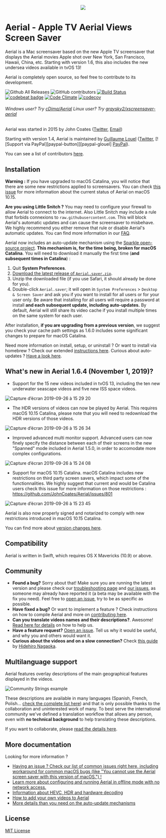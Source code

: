 <p align="center">
  <img src="https://cloud.githubusercontent.com/assets/499192/10754100/c0e1cc4c-7c95-11e5-9d3b-842d3acc2fd5.gif">
</p>

# Aerial - Apple TV Aerial Views Screen Saver

Aerial is a Mac screensaver based on the new Apple TV screensaver that displays the Aerial movies Apple shot over New York, San Francisco, Hawaii, China, etc. Starting with version 1.6, this also includes the new undersea videos available in tvOS 13!

Aerial is completely open source, so feel free to contribute to its development.

![Github All Releases](https://img.shields.io/github/downloads/johncoates/aerial/total.svg?maxAge=86400)
![GitHub contributors](https://img.shields.io/github/contributors/johncoates/aerial.svg?maxAge=2592000)
[![Build Status](https://travis-ci.org/JohnCoates/Aerial.svg?branch=master)](https://travis-ci.org/JohnCoates/Aerial)
[![codebeat badge](https://codebeat.co/badges/cefd1672-5501-4b79-8d08-c2121cdbc9ed)](https://codebeat.co/projects/github-com-johncoates-aerial-e1c8873e-7a9f-4c74-9e50-0380add2478a)
[![Code Climate](https://codeclimate.com/github/JohnCoates/Aerial/badges/gpa.svg)](https://codeclimate.com/github/JohnCoates/Aerial)
[![codecov](https://codecov.io/gh/JohnCoates/Aerial/branch/master/graph/badge.svg)](https://codecov.io/gh/JohnCoates/Aerial)

###### Windows user? Try [cDima/Aerial](https://github.com/cDima/Aerial/) Linux user? Try [graysky2/xscreensaver-aerial](https://github.com/graysky2/xscreensaver-aerial/)

Aerial was started in 2015 by John Coates ([Twitter](https://twitter.com/JohnCoatesDev), [Email](mailto:john@johncoates.me))

Starting with version 1.4, Aerial is maintained by [Guillaume Louel](https://github.com/glouel) ([Twitter](https://twitter.com/C_Wiz), [![Support via PayPal][paypal-button]][paypal-glouel] [PayPal](https://paypal.me/glouel?locale.x=fr_FR)).

You can see a list of contributors [here](https://github.com/JohnCoates/Aerial/graphs/contributors).

## Installation

**Warning :** If you have upgraded to macOS Catalina, you will notice that there are some new restrictions applied to screensavers. You can check [this issue](https://github.com/JohnCoates/Aerial/issues/801) for more information about the current status of Aerial on macOS 10.15.  

**Are you using Little Snitch ?** You may need to configure your firewall to allow Aerial to connect to the internet. Also Little Snitch may include a rule that forbids connexions to `raw.githubusercontent.com`. This will block Aerial's automatic updates and can cause the screensaver to misbehave. We highly recommend you either remove that rule or disable Aerial's automatic updates. You can find more information in our [FAQ](https://github.com/JohnCoates/Aerial/blob/master/Documentation/Troubleshooting.md).

Aerial now includes an auto-update mechanism using the [Sparkle open-source project](https://github.com/sparkle-project/Sparkle). **This mechanism is, for the time being, broken for macOS Catalina**. You will need to download it manually the first time (**and subsequent times in Catalina**) :

1. Quit **System Preferences**.
2. [Download the latest release of `Aerial.saver.zip`](https://github.com/JohnCoates/Aerial/releases/latest). 
3. Unzip the downloaded file (if you use Safari, it should already be done for you).
4. Double-click `Aerial.saver`; it will open in `System Preferences` > `Desktop & Screen Saver` and ask you if you want to install for all users or for your user only. Be aware that installing for all users will require a password at install **and each subsequent update, including auto-updates.** By default, Aerial will still share its video cache if you install multiple times on the same system for each user.

After installation, **if you are upgrading from a previous version**, we suggest you check your cache path settings as 1.6.0 includes some significant changes to prepare for macOS Catalina. 

Need more information on install, setup, or uninstall ? Or want to install via homebrew ? Check our extended [instructions here](Documentation/Installation.md). Curious about auto-updates ? [Have a look here](Documentation/AutoUpdates.md).

## What's new in Aerial 1.6.4 (November 1, 2019)?

- Support for the 15 new videos included in tvOS 13, including the ten new underwater seascape videos and five new ISS space videos. 

![Capture d’écran 2019-09-26 à 15 29 20](https://user-images.githubusercontent.com/37544189/65692345-a9224600-e072-11e9-8c60-b0e0e546ad31.jpg)

- The HDR versions of videos can now be played by Aerial. This requires macOS 10.15 Catalina, please note that you will need to redownload the HDR versions of those videos. 

![Capture d’écran 2019-09-26 à 15 26 34](https://user-images.githubusercontent.com/37544189/65692344-a889af80-e072-11e9-8eac-361ba1f5d980.jpg)

- Improved advanced multi monitor support. Advanced users can now finely specify the distance between each of their screens in the new "Spanned" mode included in Aerial 1.5.0, in order to accomodate more complex configurations.

![Capture d’écran 2019-09-26 à 15 24 08](https://user-images.githubusercontent.com/37544189/65692342-a889af80-e072-11e9-81ad-de70c7b2f0a1.jpg)

- Support for macOS 10.15 Catalina. macOS Catalina includes new restrictions on third party screen savers, which impact some of the functionnalities. We highly suggest that current and would be Catalina users check this issue for more information on those restrictions : https://github.com/JohnCoates/Aerial/issues/801

![Capture d’écran 2019-09-26 à 15 23 45](https://user-images.githubusercontent.com/37544189/65692340-a889af80-e072-11e9-8109-cdcd8f55fe86.jpg)

Aerial is also now properly signed and notarized to comply with new restrictions introduced in macOS 10.15 Catalina. 

You can find more about [version changes here](Documentation/ChangeLog.md).

## Compatibility

Aerial is written in Swift, which requires OS X Mavericks (10.9) or above.  

## Community

- **Found a bug?** Sorry about that! Make sure you are running the latest version and please check our [troubleshooting page](Documentation/Troubleshooting.md) and [our issues](https://github.com/JohnCoates/Aerial/issues), as someone may already have reported it (a beta may be available with the fix you need). Feel free to [open an issue](https://github.com/JohnCoates/Aerial/issues/new), try to be as specific as possible.
- **Have fixed a bug?** Or want to implement a feature ? Check instructions on how to compile Aerial and more on [contributing here](Documentation/Contribute.md).
- **Can you translate videos names and their descriptions?**. Awesome! [Read here for details](Resources/Community/Readme.md) on how to help us.
- **Have a feature request?** [Open an issue](https://github.com/JohnCoates/Aerial/issues/new). Tell us why it would be useful, and why you and others would want it.
- **Curious about the videos and on a slow connection?** Check [this guide](https://paper.dropbox.com/doc/Aerial-macOS-screen-saver-list-with-version-1.4.6-HvOeL0gNhLpqpIFgmLHaS) by [Hidehiro Nagaoka](https://github.com/hidehiro98).

## Multilanguage support

Aerial features overlay descriptions of the main geographical features displayed in the videos.

![Community Strings example](https://user-images.githubusercontent.com/4295/52958947-75bd6180-3395-11e9-947f-3c77d9f41928.jpg)

These descriptions are available in many languages (Spanish, French, Polish… [check the complete list here](Resources/Community/Readme.md)) and that is only possible thanks to the collaboration and uninterested work of many. To best serve the international community we've defined a translation workflow that allows any person, even with **no technical background** to help translating these descriptions.

If you want to collaborate, please [read the details here](Resources/Community/Readme.md).

## More documentation

Looking for more information ?

- [Having an issue ? Check our list of common issues right here, including workaround for common macOS bugs (like "You cannot use the Aerial screen saver with this version of macOS.") !](Documentation/Troubleshooting.md)
- [Learn more about configuring and running Aerial in offline mode with no network access.](Documentation/OfflineMode.md)
- [Information about HEVC, HDR and hardware decoding](Documentation/HardwareDecoding.md) 
- [How to add your own videos to Aerial](Documentation/CustomVideos.md)
- [More details than you need on the auto-update mechanisms](Documentation/AutoUpdates.md)

## License

[MIT License](https://raw.githubusercontent.com/JohnCoates/Aerial/master/LICENSE)
